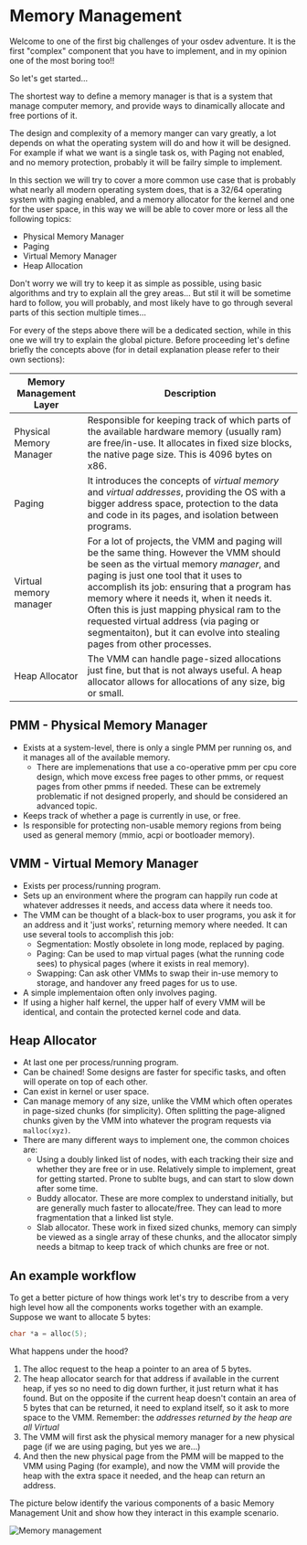 # Memory Management

Welcome to one of the first big challenges of your osdev adventure. It is the first "complex" component that you have to implement, and in my opinion one of the most boring too!! 

So let's get started...

The shortest way to define a memory manager is that is a system that manage computer memory, and provide ways to dinamically allocate and free portions of it. 

The design and complexity of a memory manger can vary greatly, a lot depends on what the operating system will do and how it will be designed. For example if what we want is a single task os, with Paging not enabled, and no memory protection, probably it will be failry simple to implement. 

In this section we will try to cover a more common use case that is probably what nearly all modern operating system does, that is a 32/64 operating system with paging enabled, and a memory allocator for the kernel and one for the user space, in this way we will be able to cover more or less all the following topics: 

* Physical Memory Manager
* Paging 
* Virtual Memory Manager
* Heap Allocation

Don't worry we will try to keep it as simple as possible, using basic algorithms and try to explain all the grey areas... But stil it will be sometime hard to follow, you will probably, and most likely have to go through several parts of this section multiple times...

For every of the steps above there will be a dedicated section, while in this one we will try to explain the global picture. Before proceeding let's define briefly the concepts above (for in detail explanation please refer to their own sections): 

| Memory Management Layer | Description |
|-|-------------|
| Physical Memory Manager | Responsible for keeping track of which parts of the available hardware memory (usually ram) are free/in-use. It allocates in fixed size blocks, the native page size. This is 4096 bytes on x86.|
| Paging | It introduces the concepts of *virtual memory* and *virtual addresses*, providing the OS with a bigger address space, protection to the data and code in its pages, and isolation between programs. | 
| Virtual memory manager | For a lot of projects, the VMM and paging will be the same thing. However the VMM should be seen as the virtual memory *manager*, and paging is just one tool that it uses to accomplish its job: ensuring that a program has memory where it needs it, when it needs it. Often this is just mapping physical ram to the requested virtual address (via paging or segmentaiton), but it can evolve into stealing pages from other processes. |
| Heap Allocator | The VMM can handle page-sized allocations just fine, but that is not always useful. A heap allocator allows for allocations of any size, big or small. | 

## PMM - Physical Memory Manager

- Exists at a system-level, there is only a single PMM per running os, and it manages all of the available memory. 
  - There are implemenations that use a co-operative pmm per cpu core design, which move excess free pages to other pmms, or request pages from other pmms if needed. These can be extremely problematic if not designed properly, and should be considered an advanced topic.
- Keeps track of whether a page is currently in use, or free.
- Is responsible for protecting non-usable memory regions from being used as general memory (mmio, acpi or bootloader memory).

## VMM - Virtual Memory Manager
- Exists per process/running program.
- Sets up an environment where the program can happily run code at whatever addresses it needs, and access data where it needs too.
- The VMM can be thought of a black-box to user programs, you ask it for an address and it 'just works', returning memory where needed. It can use several tools to accomplish this job:
   - Segmentation: Mostly obsolete in long mode, replaced by paging.
   - Paging: Can be used to map virtual pages (what the running code sees) to physical pages (where it exists in real memory).
   - Swapping: Can ask other VMMs to swap their in-use memory to storage, and handover any freed pages for us to use.
- A simple implementaion often only involves paging.
- If using a higher half kernel, the upper half of every VMM will be identical, and contain the protected kernel code and data.

## Heap Allocator
- At last one per process/running program. 
- Can be chained! Some designs are faster for specific tasks, and often will operate on top of each other.
- Can exist in kernel or user space.
- Can manage memory of any size, unlike the VMM which often operates in page-sized chunks (for simplicity). Often splitting the page-aligned chunks given by the VMM into whatever the program requests via `malloc(xyz)`.
- There are many different ways to implement one, the common choices are:
  - Using a doubly linked list of nodes, with each tracking their size and whether they are free or in use. Relatively simple to implement, great for getting started. Prone to sublte bugs, and can start to slow down after some time.
  - Buddy allocator. These are more complex to understand initially, but are generally much faster to allocate/free. They can lead to more fragmentation that a linked list style. 
  - Slab allocator. These work in fixed sized chunks, memory can simply be viewed as a single array of these chunks, and the allocator simply needs a bitmap to keep track of which chunks are free or not.

## An example workflow

To get a better picture of how things work let's try to describe from a very high level how all the components works together with an example. Suppose we want to allocate 5 bytes: 

```C
char *a = alloc(5);
```

What happens under the hood? 

1. The alloc request to the heap a pointer to an area of 5 bytes.
2. The heap allocator search for that address if available in the current heap, if yes so no need to dig down further, it just return what it has found. But on the opposite if the current heap doesn't contain an area of 5 bytes that can be returned, it need to expland itself, so it ask to more space to the VMM. Remember: the *addresses returned by the heap are all Virtual*
3. The VMM will first ask the physical memory manager for a new physical page (if we are using paging, but yes we are...) 
4. And then the new physical page from the PMM will be mapped to the VMM using Paging (for example), and now the VMM will provide the heap with the extra space it needed, and the heap can return an address.

The picture below identify the various components of a basic Memory Management Unit and show how they interact in this example scenario.

![Memory management](https://user-images.githubusercontent.com/59960116/156272596-3e707437-f82f-41d0-805a-b81433287c5e.jpg)

